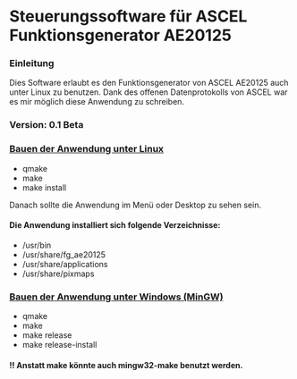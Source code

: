 # Steuerungssoftware für ASCEL Funktionsgenerator AE20125 #


### Einleitung ###

Dies Software erlaubt es den Funktionsgenerator von ASCEL AE20125 auch unter Linux zu benutzen. Dank des offenen
Datenprotokolls von ASCEL war es mir möglich diese Anwendung zu schreiben.

### Version: 0.1 Beta ###

### <U>Bauen der Anwendung unter Linux</U> ###

* qmake
* make
* make install

Danach sollte die Anwendung im Menü oder Desktop zu sehen sein.

#### Die Anwendung installiert sich folgende Verzeichnisse: ####

* /usr/bin
* /usr/share/fg_ae20125
* /usr/share/applications
* /usr/share/pixmaps

### <u>Bauen der Anwendung unter Windows (MinGW)</u> ###

* qmake
* make
* make release
* make release-install

#### !! Anstatt make könnte auch mingw32-make benutzt werden. ####
